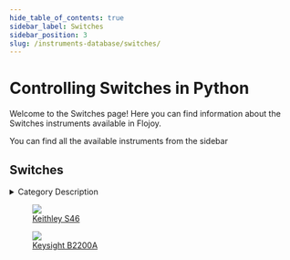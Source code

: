 ```yaml
--- 
hide_table_of_contents: true
sidebar_label: Switches
sidebar_position: 3
slug: /instruments-database/switches/
---
```


# Controlling Switches in Python

Welcome to the Switches page! Here you can find information about the Switches instruments available in Flojoy.

You can find all the available instruments from the sidebar


## Switches 

 <details> 
 <summary>Category Description</summary> 
 An RF switch or microwave switch is a device to route high frequency signals through transmission paths. RF (radio frequency) and microwave switches are used extensively in microwave test systems for signal routing between instruments and devices under test (DUT). Incorporating a switch into a switch matrix system enables you to route signals from multiple instruments to single or multiple DUTs. This allows multiple tests to be performed with the same setup, eliminating the need for frequent connects and disconnects. The entire testing process can be automated, increasing the throughput in high-volume production environments. 
 </details> 

 <div className="flex flex-wrap" style={{ marginLeft: "-55px" }}>


<div className="p-4">

<a href="/instruments-database/switches/keithley/keithley-s46">
<figure style={{ width: "200px", height: "200px", objectFit: "scale-down", marginRight: "15px" }}>
<img src="https://res.cloudinary.com/dhopxs1y3/image/upload/w_600,q_auto,f_auto/e_bgremoval/v1692395566/Instruments/Switches/Keithley-S46/file.jpg" style={{ width: "200px", height: "200px", objectFit: "scale-down", marginRight: "15px" }} />
<figcaption>Keithley S46</figcaption>
</figure>
</a></div>


<div className="p-4">

<a href="/instruments-database/switches/keysight/keysight-b2200a">
<figure style={{ width: "200px", height: "200px", objectFit: "scale-down", marginRight: "15px" }}>
<img src="https://res.cloudinary.com/dhopxs1y3/image/upload/w_600,q_auto,f_auto/e_bgremoval/v1692395592/Instruments/Switches/Keysight-B2200A/file.jpg" style={{ width: "200px", height: "200px", objectFit: "scale-down", marginRight: "15px" }} />
<figcaption>Keysight B2200A</figcaption>
</figure>
</a></div>
</div>